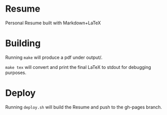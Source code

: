 # Resume

Personal Resume built with Markdown+LaTeX

# Building

Running `make` will produce a pdf under output/.

`make tex` will convert and print the final LaTeX to stdout for debugging purposes.

# Deploy

Running `deploy.sh` will build the Resume and push to the gh-pages branch.